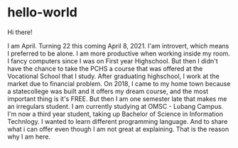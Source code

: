 # hello-world

Hi there!

I am April. Turning 22 this coming April 8, 2021.
I'am introvert, which means I preferred to be alone. I am more productive when working inside my room.
I fancy computers since I was on First year Highschool.
But then I didn't have the chance to take the PCHS a course that was offered at the Vocational School that I study.
After graduating highschool, I work at the market due to financial problem.
On 2018, I came to my home town because a statecollege was built and it offers my dream course, and the most important thing is it's FREE.
But then I am one semester late that makes me an irregulars student.
I am currently studying at OMSC - Lubang Campus.
I'm now a third year student, taking up Bachelor of Science in Information Technlogy.
I wanted to learn different programming language.
And to share what i can offer even though I am not great at explaining.
That is the reason why I am here. 
